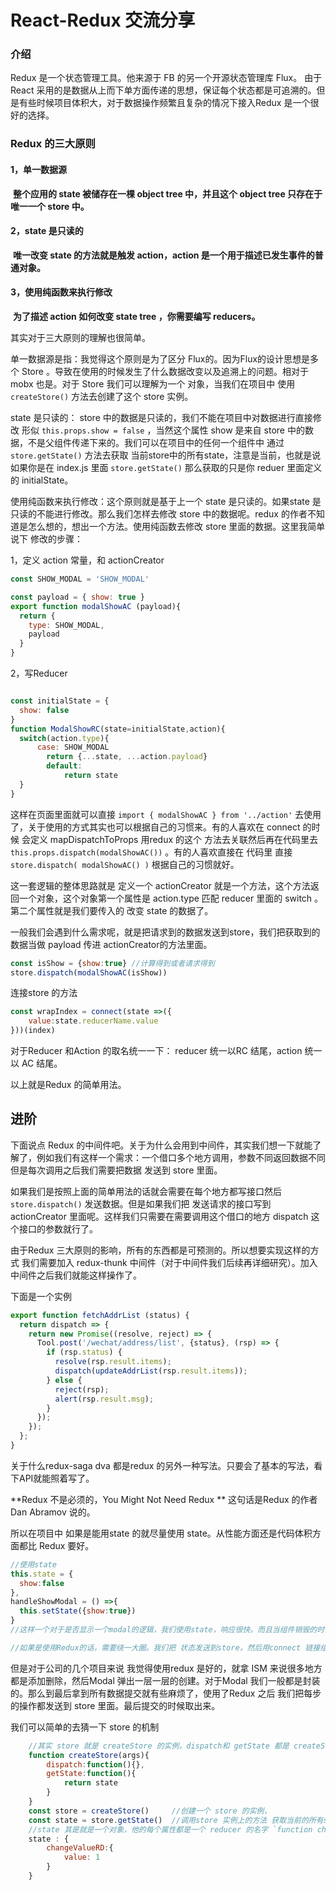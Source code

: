 # React-Redux 交流分享

### 介绍

Redux 是一个状态管理工具。他来源于 FB 的另一个开源状态管理库 Flux。
由于 React 采用的是数据从上而下单方面传递的思想，保证每个状态都是可追溯的。但是有些时候项目体积大，对于数据操作频繁且复杂的情况下接入Redux 是一个很好的选择。



### Redux 的三大原则

#### 1，单一数据源

​	**整个应用的 state 被储存在一棵 object tree 中，并且这个 object tree 只存在于唯一一个 store 中。**

#### 2，state 是只读的

​	**唯一改变 state 的方法就是触发 action，action 是一个用于描述已发生事件的普通对象。**

#### 3，使用纯函数来执行修改

​	**为了描述 action 如何改变 state tree ，你需要编写 reducers。**



其实对于三大原则的理解也很简单。

单一数据源是指：我觉得这个原则是为了区分 Flux的。因为Flux的设计思想是多个 Store 。导致在使用的时候发生了什么数据改变以及追溯上的问题。相对于 mobx 也是。对于 Store 我们可以理解为一个 对象，当我们在项目中 使用 `createStore()` 方法去创建了这个 store 实例。

state 是只读的： store 中的数据是只读的，我们不能在项目中对数据进行直接修改 形似 `this.props.show = false` ，当然这个属性 show 是来自 store 中的数据，不是父组件传递下来的。我们可以在项目中的任何一个组件中 通过 `store.getState()` 方法去获取 当前store中的所有state，注意是当前，也就是说 如果你是在 index.js 里面 `store.getState()` 那么获取的只是你 reduer 里面定义的 initialState。

使用纯函数来执行修改：这个原则就是基于上一个 state 是只读的。如果state 是只读的不能进行修改。那么我们怎样去修改 store 中的数据呢。redux 的作者不知道是怎么想的，想出一个方法。使用纯函数去修改 store 里面的数据。这里我简单说下 修改的步骤：



1，定义 action 常量，和 actionCreator

```javascript
const SHOW_MODAL = 'SHOW_MODAL'

const payload = { show: true }
export function modalShowAC (payload){
  return {
    type: SHOW_MODAL,
    payload
  }
}
```

2，写Reducer

```javascript

const initialState = {
  show: false
}
function ModalShowRC(state=initialState,action){
  switch(action.type){
      case: SHOW_MODAL
      	return {...state, ...action.payload}
  		default:
  			return state
  }
}
```

这样在页面里面就可以直接 `import { modalShowAC } from '../action'` 去使用了，关于使用的方式其实也可以根据自己的习惯来。有的人喜欢在 connect 的时候 会定义 mapDispatchToProps 用redux 的这个 方法去关联然后再在代码里去`this.props.dispatch(modalShowAC())` 。有的人喜欢直接在 代码里  直接 `store.dispatch( modalShowAC() )` 根据自己的习惯就好。

这一套逻辑的整体思路就是   定义一个 actionCreator 就是一个方法，这个方法返回一个对象，这个对象第一个属性是 action.type  匹配 reducer 里面的 switch 。第二个属性就是我们要传入的 改变 state 的数据了。

一般我们会遇到什么需求呢，就是把请求到的数据发送到store，我们把获取到的数据当做 payload 传进 actionCreator的方法里面。 

```javascript
const isShow = {show:true} //计算得到或者请求得到
store.dispatch(modalShowAC(isShow))
```

连接store 的方法  

```javascript   
const wrapIndex = connect(state =>({
	value:state.reducerName.value
}))(index)
```


对于Reducer 和Action 的取名统一一下： reducer 统一以RC 结尾，action 统一以 AC 结尾。

以上就是Redux 的简单用法。



## 进阶

下面说点 Redux 的中间件吧。关于为什么会用到中间件，其实我们想一下就能了解了，例如我们有这样一个需求：一个借口多个地方调用，参数不同返回数据不同但是每次调用之后我们需要把数据 发送到 store 里面。

如果我们是按照上面的简单用法的话就会需要在每个地方都写接口然后 `store.dispatch()` 发送数据。但是如果我们把 发送请求的接口写到 actionCreator 里面呢。这样我们只需要在需要调用这个借口的地方 dispatch 这个接口的参数就行了。

由于Redux 三大原则的影响，所有的东西都是可预测的。所以想要实现这样的方式 我们需要加入 redux-thunk 中间件（对于中间件我们后续再详细研究）。加入中间件之后我们就能这样操作了。

下面是一个实例

```javascript
export function fetchAddrList (status) {
  return dispatch => {
    return new Promise((resolve, reject) => {
      Tool.post('/wechat/address/list', {status}, (rsp) => {
        if (rsp.status) {
          resolve(rsp.result.items);
          dispatch(updateAddrList(rsp.result.items));
        } else {
          reject(rsp);
          alert(rsp.result.msg);
        }
      });
    });
  };
}
```

关于什么redux-saga dva 都是redux 的另外一种写法。只要会了基本的写法，看下API就能照着写了。



**Redux 不是必须的，You Might Not Need Redux ** 这句话是Redux 的作者 Dan Abramov 说的。

所以在项目中 如果是能用state 的就尽量使用 state。从性能方面还是代码体积方面都比 Redux 要好。

```javascript
//使用state
this.state = {
  show:false
},
handleShowModal = () =>{
  this.setState({show:true})
}
//这样一个对于是否显示一个modal的逻辑，我们使用state，响应很快。而且当组件销毁的时候 state 也被销毁了。

//如果是使用Redux的话，需要绕一大圈。我们把 状态发送到store，然后用connect 链接组件 获取到 state的show 然后再去渲染组件。
```

但是对于公司的几个项目来说 我觉得使用redux 是好的，就拿 ISM 来说很多地方都是添加删除，然后Modal 弹出一层一层的创建。对于Modal 我们一般都是封装的。那么到最后拿到所有数据提交就有些麻烦了，使用了Redux 之后 我们把每步的操作都发送到 store 里面。最后提交的时候取出来。


我们可以简单的去猜一下 store 的机制

```javascript
	//其实 store 就是 createStore 的实例，dispatch和 getState 都是 createStore 里面的方法
	function createStore(args){
		dispatch:function(){},
		getState:function(){
			return state
		}
	}
	const store = createStore()		//创建一个 store 的实例，
	const state = store.getState()	//调用store 实例上的方法 获取当前的所有state
	//state 其是就是一个对象，他的每个属性都是一个 reducer 的名字 `function changeValueRD(){}`
	state : {
		changeValueRD:{
			value: 1
		}
	}
	
	
``` 
